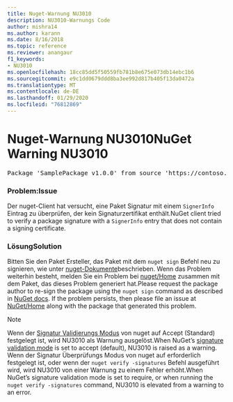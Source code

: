 ```yaml
---
title: Nuget-Warnung NU3010
description: NU3010-Warnungs Code
author: mishra14
ms.author: karann
ms.date: 8/16/2018
ms.topic: reference
ms.reviewer: anangaur
f1_keywords:
- NU3010
ms.openlocfilehash: 18cc85dd5f50559fb781b8e675e073db14ebc1b6
ms.sourcegitcommit: e9c1dd0679ddd8ba3ee992d817b405f13da0472a
ms.translationtype: MT
ms.contentlocale: de-DE
ms.lasthandoff: 01/29/2020
ms.locfileid: "76812869"
---
```

# <a name="nuget-warning-nu3010"></a><span data-ttu-id="50b9c-103">Nuget-Warnung NU3010</span><span class="sxs-lookup"><span data-stu-id="50b9c-103">NuGet Warning NU3010</span></span>

<pre>Package 'SamplePackage v1.0.0' from source 'https://contoso.com/index.json': The primary signature does not have a signing certificate.</pre>

### <a name="issue"></a><span data-ttu-id="50b9c-104">Problem:</span><span class="sxs-lookup"><span data-stu-id="50b9c-104">Issue</span></span>

<span data-ttu-id="50b9c-105">Der nuget-Client hat versucht, eine Paket Signatur mit einem `SignerInfo` Eintrag zu überprüfen, der kein Signaturzertifikat enthält.</span><span class="sxs-lookup"><span data-stu-id="50b9c-105">NuGet client tried to verify a package signature with a `SignerInfo` entry that does not contain a signing certificate.</span></span>


### <a name="solution"></a><span data-ttu-id="50b9c-106">Lösung</span><span class="sxs-lookup"><span data-stu-id="50b9c-106">Solution</span></span>

<span data-ttu-id="50b9c-107">Bitten Sie den Paket Ersteller, das Paket mit dem `nuget sign` Befehl neu zu signieren, wie unter [nuget-Dokumente](../../create-packages/sign-a-package.md)beschrieben. Wenn das Problem weiterhin besteht, melden Sie ein Problem bei [nuget/Home](https://github.com/NuGet/Home/issues) zusammen mit dem Paket, das dieses Problem generiert hat.</span><span class="sxs-lookup"><span data-stu-id="50b9c-107">Please request the package author to re-sign the package using the `nuget sign` command as described in [NuGet docs](../../create-packages/sign-a-package.md). If the problem persists, then please file an issue at [NuGet/Home](https://github.com/NuGet/Home/issues) along with the package that generated this problem.</span></span>


> [!Note]
> <span data-ttu-id="50b9c-108">Wenn der [Signatur Validierungs Modus](../../consume-packages/installing-signed-packages.md#configure-package-signature-requirements) von nuget auf Accept (Standard) festgelegt ist, wird NU3010 als Warnung ausgelöst.</span><span class="sxs-lookup"><span data-stu-id="50b9c-108">When NuGet’s [signature validation mode](../../consume-packages/installing-signed-packages.md#configure-package-signature-requirements) is set to accept (default), NU3010 is raised as a warning.</span></span> <span data-ttu-id="50b9c-109">Wenn der Signatur Überprüfungs Modus von nuget auf erforderlich festgelegt ist, oder wenn der `nuget verify -signatures` Befehl ausgeführt wird, wird NU3010 von einer Warnung zu einem Fehler erhöht.</span><span class="sxs-lookup"><span data-stu-id="50b9c-109">When NuGet’s signature validation mode is set to require, or when running the `nuget verify -signatures` command, NU3010 is elevated from a warning to an error.</span></span> 
